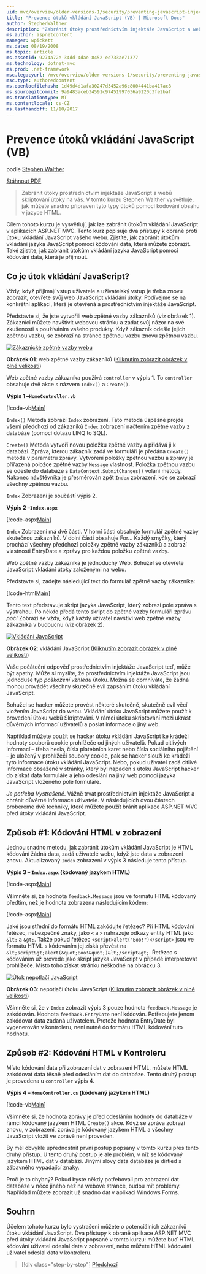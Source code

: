 ```yaml
---
uid: mvc/overview/older-versions-1/security/preventing-javascript-injection-attacks-vb
title: "Prevence útoků vkládání JavaScript (VB) | Microsoft Docs"
author: StephenWalther
description: "Zabránit útoky prostřednictvím injektáže JavaScript a webů skriptování útoky na vás. V tomto kurzu Stephen Walther vysvětluje, jak můžete snadno de..."
ms.author: aspnetcontent
manager: wpickett
ms.date: 08/19/2008
ms.topic: article
ms.assetid: 9274a72e-34dd-4dae-8452-ed733ae71377
ms.technology: dotnet-mvc
ms.prod: .net-framework
msc.legacyurl: /mvc/overview/older-versions-1/security/preventing-javascript-injection-attacks-vb
msc.type: authoredcontent
ms.openlocfilehash: 1d49d4d1afa30247d3452a96c8004441ba417ac8
ms.sourcegitcommit: 9a9483aceb34591c97451997036a9120c3fe2baf
ms.translationtype: MT
ms.contentlocale: cs-CZ
ms.lasthandoff: 11/10/2017
---
```

<a name="preventing-javascript-injection-attacks-vb"></a>Prevence útoků vkládání JavaScript (VB)
====================
podle [Stephen Walther](https://github.com/StephenWalther)

[Stáhnout PDF](http://download.microsoft.com/download/8/4/8/84843d8d-1575-426c-bcb5-9d0c42e51416/ASPNET_MVC_Tutorial_06_VB.pdf)

> Zabránit útoky prostřednictvím injektáže JavaScript a webů skriptování útoky na vás. V tomto kurzu Stephen Walther vysvětluje, jak můžete snadno připraven tyto typy útoků pomocí kódování obsahu v jazyce HTML.


Cílem tohoto kurzu je vysvětlují, jak lze zabránit útokům vkládání JavaScript v aplikacích ASP.NET MVC. Tento kurz popisuje dva přístupy k obraně proti útoku vkládání JavaScript vašeho webu. Zjistíte, jak zabránit útokům vkládání jazyka JavaScript pomocí kódování data, která můžete zobrazit. Také zjistíte, jak zabránit útokům vkládání jazyka JavaScript pomocí kódování data, která je přijmout.

## <a name="what-is-a-javascript-injection-attack"></a>Co je útok vkládání JavaScript?

Vždy, když přijímají vstup uživatele a uživatelský vstup je třeba znovu zobrazit, otevřete svůj web JavaScript vkládání útoky. Podívejme se na konkrétní aplikaci, která je otevřená a prostřednictvím injektáže JavaScript.

Představte si, že jste vytvořili web zpětné vazby zákazníků (viz obrázek 1). Zákazníci můžete navštívit webovou stránku a zadat svůj názor na své zkušenosti s používáním vašeho produkty. Když zákazník odešle jejich zpětnou vazbu, se zobrazí na stránce zpětnou vazbu znovu zpětnou vazbu.


[![Zákaznické zpětné vazby webu](preventing-javascript-injection-attacks-vb/_static/image2.png)](preventing-javascript-injection-attacks-vb/_static/image1.png)

**Obrázek 01**: web zpětné vazby zákazníků ([Kliknutím zobrazit obrázek v plné velikosti](preventing-javascript-injection-attacks-vb/_static/image3.png))


Web zpětné vazby zákazníka používá `controller` v výpis 1. To `controller` obsahuje dvě akce s názvem `Index()` a `Create()`.

**Výpis 1 –`HomeController.vb`**

[!code-vb[Main](preventing-javascript-injection-attacks-vb/samples/sample1.vb)]

`Index()` Metoda zobrazí `Index` zobrazení. Tato metoda úspěšně projde všemi předchozí od zákazníků `Index` zobrazení načtením zpětné vazby z databáze (pomocí dotazu LINQ to SQL).

`Create()` Metoda vytvoří novou položku zpětné vazby a přidává ji k databázi. Zpráva, kterou zákazník zadá ve formuláři je předána `Create()` metoda v parametru zprávy. Vytvoření položky zpětnou vazbu a zprávy je přiřazená položce zpětné vazby `Message` vlastnost. Položka zpětnou vazbu se odešle do databáze s `DataContext.SubmitChanges()` volání metody. Nakonec návštěvníka je přesměrován zpět `Index` zobrazení, kde se zobrazí všechny zpětnou vazbu.

`Index` Zobrazení je součástí výpis 2.

**Výpis 2 –`Index.aspx`**

[!code-aspx[Main](preventing-javascript-injection-attacks-vb/samples/sample2.aspx)]

`Index` Zobrazení má dvě části. V horní části obsahuje formulář zpětné vazby skutečnou zákazníků. V dolní části obsahuje For... Každý smyčky, který prochází všechny předchozí položky zpětné vazby zákazníků a zobrazí vlastnosti EntryDate a zprávy pro každou položku zpětné vazby.

Web zpětné vazby zákazníka je jednoduchý Web. Bohužel se otevřete JavaScript vkládání útoky založenými na webu.

Představte si, zadejte následující text do formulář zpětné vazby zákazníka:

[!code-html[Main](preventing-javascript-injection-attacks-vb/samples/sample3.html)]

Tento text představuje skript jazyka JavaScript, který zobrazí pole zpráva s výstrahou. Po někdo předá tento skript do zpětné vazby formuláři zprávu *poč!* Zobrazí se vždy, když každý uživatel navštíví web zpětné vazby zákazníka v budoucnu (viz obrázek 2).


[![Vkládání JavaScript](preventing-javascript-injection-attacks-vb/_static/image5.png)](preventing-javascript-injection-attacks-vb/_static/image4.png)

**Obrázek 02**: vkládání JavaScript ([Kliknutím zobrazit obrázek v plné velikosti](preventing-javascript-injection-attacks-vb/_static/image6.png))


Vaše počáteční odpověď prostřednictvím injektáže JavaScript teď, může být apathy. Může si myslíte, že prostřednictvím injektáže JavaScript jsou jednoduše typ *poškození vzhledu* útoku. Možná se domníváte, že žádná mohou provádět všechny skutečně evil zapsáním útoku vkládání JavaScript.

Bohužel se hacker můžete provést některé skutečně, skutečně evil věcí vložením JavaScript do webu. Vkládání útoku JavaScript můžete použít k provedení útoku webů Skriptování. V rámci útoku skriptování mezi ukrást důvěrných informací uživatelů a poslat informace o jiný web.

Například můžete použít se hacker útoku vkládání JavaScript ke krádeži hodnoty souborů cookie prohlížeče od jiných uživatelů. Pokud citlivých informací – třeba hesla, čísla platebních karet nebo čísla sociálního pojištění – je uložený v prohlížeči soubory cookie, pak se hacker slouží ke krádeži tyto informace útoku vkládání JavaScript. Nebo, pokud uživatel zadá citlivé informace obsažené v stránky, který byl napaden s útoku JavaScript hacker do získat data formuláře a jeho odeslání na jiný web pomocí jazyka JavaScript vloženého pole formuláře.

*Je potřeba Vystrašené*. Vážně trvat prostřednictvím injektáže JavaScript a chránit důvěrné informace uživatele. V následujících dvou částech probereme dvě techniky, které můžete použít bránit aplikace ASP.NET MVC před útoky vkládání JavaScript.

## <a name="approach-1-html-encode-in-the-view"></a>Způsob #1: Kódování HTML v zobrazení

Jednou snadno metodu, jak zabránit útokům vkládání JavaScript je HTML kódování žádná data, zadá uživatelé webu, když jste data v zobrazení znovu. Aktualizovaný `Index` zobrazení v výpis 3 následuje tento přístup.

**Výpis 3 – `Index.aspx` (kódovaný jazykem HTML)**

[!code-aspx[Main](preventing-javascript-injection-attacks-vb/samples/sample4.aspx)]

Všimněte si, že hodnota `feedback.Message` jsou ve formátu HTML kódovaný předtím, než je hodnota zobrazena následujícím kódem:

[!code-aspx[Main](preventing-javascript-injection-attacks-vb/samples/sample5.aspx)]

Jaké jsou střední do formátu HTML zakódujte řetězec? Při HTML kódování řetězec, nebezpečné znaky, jako `<` a `>` nahrazuje odkazy entity HTML jako `&lt;` a `&gt;`. Takže pokud řetězec `<script>alert("Boo!")</script>` jsou ve formátu HTML s kódováním jej získá převést na `&lt;script&gt;alert(&quot;Boo!&quot;)&lt;/script&gt;`. Řetězec s kódováním už provede jako skript jazyka JavaScript v případě interpretovat prohlížeče. Místo toho získat stránku neškodné na obrázku 3.


[![Útok nepotlačí JavaScript](preventing-javascript-injection-attacks-vb/_static/image8.png)](preventing-javascript-injection-attacks-vb/_static/image7.png)

**Obrázek 03**: nepotlačí útoku JavaScript ([Kliknutím zobrazit obrázek v plné velikosti](preventing-javascript-injection-attacks-vb/_static/image9.png))


Všimněte si, že v `Index` zobrazit výpis 3 pouze hodnota `feedback.Message` je zakódován. Hodnota `feedback.EntryDate` není kódován. Potřebujete jenom zakódovat data zadaná uživatelem. Protože hodnota EntryDate byl vygenerován v kontroleru, není nutné do formátu HTML kódování tuto hodnotu.

## <a name="approach-2-html-encode-in-the-controller"></a>Způsob #2: Kódování HTML v Kontroleru

Místo kódování data při zobrazení dat v zobrazení HTML, můžete HTML zakódovat data těsně před odesláním dat do databáze. Tento druhý postup je provedena u `controller` výpis 4.

**Výpis 4 – `HomeController.cs` (kódovaný jazykem HTML)**

[!code-vb[Main](preventing-javascript-injection-attacks-vb/samples/sample6.vb)]

Všimněte si, že hodnota zprávy je před odesláním hodnoty do databáze v rámci kódovaný jazykem HTML `Create()` akce. Když se zpráva zobrazí znovu, v zobrazení, zpráva je kódovaný jazykem HTML a všechny JavaScript vložit ve zprávě není proveden.

By měl obvykle upřednostnit první postup popsaný v tomto kurzu přes tento druhý přístup. U tento druhý postup je ale problém, v níž se kódovaný jazykem HTML dat v databázi. Jinými slovy data databáze je dirtied s zábavného vypadající znaky.

Proč je to chybný? Pokud byste někdy potřebovali pro zobrazení dat databáze v něco jiného než na webové stránce, budou mít problémy. Například můžete zobrazit už snadno dat v aplikaci Windows Forms.

## <a name="summary"></a>Souhrn

Účelem tohoto kurzu bylo vystrašení můžete o potenciálních zákazníků útoku vkládání JavaScript. Dva přístupy k obraně aplikace ASP.NET MVC před útoky vkládání JavaScript popsané v tomto kurzu: můžete buď HTML kódování uživatel odeslal data v zobrazení, nebo můžete HTML kódování uživatel odeslal data v kontroleru.

>[!div class="step-by-step"]
[Předchozí](authenticating-users-with-windows-authentication-vb.md)
